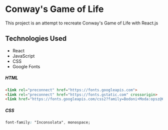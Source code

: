 # Conway's Game of Life

This project is an attempt to recreate Conway's Game of Life with React.js

<!-- ## Demo
<video src="https://imgur.com/I3AlsOs.mp4"> -->

## Technologies Used
- React
- JavaScript
- CSS
- Google Fonts

##### HTML
```html
<link rel="preconnect" href="https://fonts.googleapis.com">
<link rel="preconnect" href="https://fonts.gstatic.com" crossorigin>
<link href="https://fonts.googleapis.com/css2?family=Bodoni+Moda:opsz@6..96&family=Cinzel:wght@500&family=Cormorant&family=Inconsolata:wght@200..900&display=swap" rel="stylesheet">
```

##### CSS
```css
font-family: "Inconsolata", monospace;
```